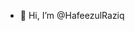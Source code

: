 - 👋 Hi, I’m @HafeezulRaziq
<!---- 👀 I’m from a small country in the Heart of Borneo!🇧🇳
- 🚀 I’m an aspiring developer & designer!
- 🌱 I’m currently learning front-end dev & data science!
- 💞️ I’m looking to collaborate on any events or organizations that focused in helping the special needs community!
- 📫 DM me on IG @hafeezulrzq!--->

<!---
HafeezulRaziq/HafeezulRaziq is a ✨ special ✨ repository because its `README.md` (this file) appears on your GitHub profile.
You can click the Preview link to take a look at your changes.
--->
